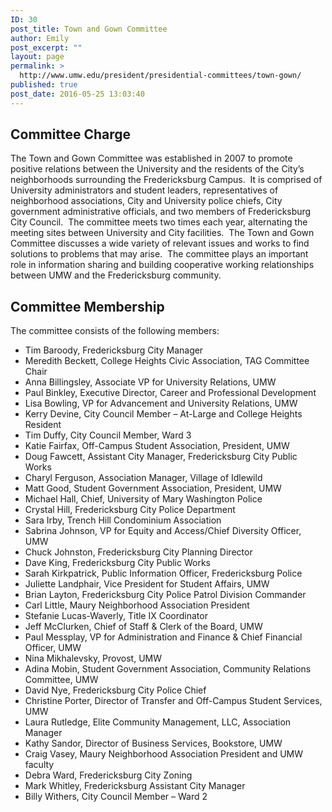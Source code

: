 ```yaml
---
ID: 30
post_title: Town and Gown Committee
author: Emily
post_excerpt: ""
layout: page
permalink: >
  http://www.umw.edu/president/presidential-committees/town-gown/
published: true
post_date: 2016-05-25 13:03:40
---
```

<h2>Committee Charge</h2>
The Town and Gown Committee was established in 2007 to promote positive relations between the University and the residents of the City’s neighborhoods surrounding the Fredericksburg Campus.  It is comprised of University administrators and student leaders, representatives of neighborhood associations, City and University police chiefs, City government administrative officials, and two members of Fredericksburg City Council.  The committee meets two times each year, alternating the meeting sites between University and City facilities.  The Town and Gown Committee discusses a wide variety of relevant issues and works to find solutions to problems that may arise.  The committee plays an important role in information sharing and building cooperative working relationships between UMW and the Fredericksburg community.
<h2>Committee Membership</h2>
The committee consists of the following members:
<ul>
 	<li>Tim Baroody, Fredericksburg City Manager</li>
 	<li>Meredith Beckett, College Heights Civic Association, TAG Committee Chair</li>
 	<li>Anna Billingsley, Associate VP for University Relations, UMW</li>
 	<li>Paul Binkley, Executive Director, Career and Professional Development</li>
 	<li>Lisa Bowling, VP for Advancement and University Relations, UMW</li>
 	<li>Kerry Devine, City Council Member – At-Large and College Heights Resident</li>
 	<li>Tim Duffy, City Council Member, Ward 3</li>
 	<li>Katie Fairfax, Off-Campus Student Association, President, UMW</li>
 	<li>Doug Fawcett, Assistant City Manager, Fredericksburg City Public Works</li>
 	<li>Charyl Ferguson, Association Manager, Village of Idlewild</li>
 	<li>Matt Good, Student Government Association, President, UMW</li>
 	<li>Michael Hall, Chief, University of Mary Washington Police</li>
 	<li>Crystal Hill, Fredericksburg City Police Department</li>
 	<li>Sara Irby, Trench Hill Condominium Association</li>
 	<li>Sabrina Johnson, VP for Equity and Access/Chief Diversity Officer, UMW</li>
 	<li>Chuck Johnston, Fredericksburg City Planning Director</li>
 	<li>Dave King, Fredericksburg City Public Works</li>
 	<li>Sarah Kirkpatrick, Public Information Officer, Fredericksburg Police</li>
 	<li>Juliette Landphair, Vice President for Student Affairs, UMW</li>
 	<li>Brian Layton, Fredericksburg City Police Patrol Division Commander</li>
 	<li>Carl Little, Maury Neighborhood Association President</li>
 	<li>Stefanie Lucas-Waverly, Title IX Coordinator</li>
 	<li>Jeff McClurken, Chief of Staff &amp; Clerk of the Board, UMW</li>
 	<li>Paul Messplay, VP for Administration and Finance &amp; Chief Financial Officer, UMW</li>
 	<li>Nina Mikhalevsky, Provost, UMW</li>
 	<li>Adina Mobin, Student Government Association, Community Relations Committee, UMW</li>
 	<li>David Nye, Fredericksburg City Police Chief</li>
 	<li>Christine Porter, Director of Transfer and Off-Campus Student Services, UMW</li>
 	<li>Laura Rutledge, Elite Community Management, LLC, Association Manager</li>
 	<li>Kathy Sandor, Director of Business Services, Bookstore, UMW</li>
 	<li>Craig Vasey, Maury Neighborhood Association President and UMW faculty</li>
 	<li>Debra Ward, Fredericksburg City Zoning</li>
 	<li>Mark Whitley, Fredericksburg Assistant City Manager</li>
 	<li>Billy Withers, City Council Member – Ward 2</li>
</ul>